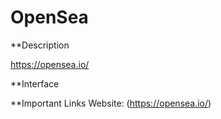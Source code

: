 # OpenSea

**Description

https://opensea.io/

**Interface

**Important Links
Website: (https://opensea.io/)
